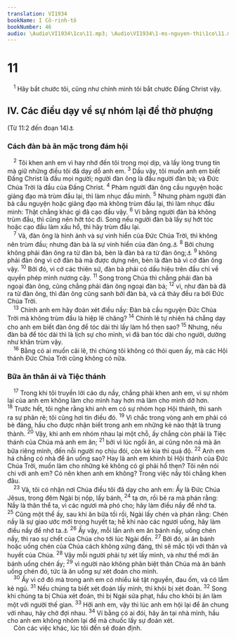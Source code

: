 ```yaml
---
translation: VI1934
bookName: I Cô-rinh-tô 
bookNumber: 46
audio: \Audio\VI1934\1co\11.mp3; \Audio\VI1934\1-ms-nguyen-thi\1co\11.mp3; \Audio\VI1934\2-ms-david-dong\1co\11.mp3
---
```


<div class="title"><h1>11</h1></div>
<span class="verse 1co_11_1"> <sup>1</sup> Hãy bắt chước tôi, cũng như chính mình tôi bắt chước Đấng Christ vậy. <br/></span>
<div class="title"><h2>IV. Các điều dạy về sự nhóm lại để thờ phượng</h2><p>(Từ 11:2 đến đoạn 14)<a data-toggle="tooltip" data-placement="bottom" title="1Co 4:16; Phil 3:17">⚓</a></p><h3>Cách đàn bà ăn mặc trong đám hội</h3></div>
<span class="verse 1co_11_2"> <sup>2</sup> Tôi khen anh em vì hay nhớ đến tôi trong mọi dịp, và lấy lòng trung tín mà giữ những điều tôi đã dạy dỗ anh em. </span>
<span class="verse 1co_11_3"><sup>3</sup> Dầu vậy, tôi muốn anh em biết Đấng Christ là đầu mọi người; người đàn ông là đầu người đàn bà; và Đức Chúa Trời là đầu của Đấng Christ. </span>
<span class="verse 1co_11_4"><sup>4</sup> Phàm người đàn ông cầu nguyện hoặc giảng đạo mà trùm đầu lại, thì làm nhục đầu mình. </span>
<span class="verse 1co_11_5"><sup>5</sup> Nhưng phàm người đàn bà cầu nguyện hoặc giảng đạo mà không trùm đầu lại, thì làm nhục đầu mình: Thật chẳng khác gì đã cạo đầu vậy. </span>
<span class="verse 1co_11_6"><sup>6</sup> Ví bằng người đàn bà không trùm đầu, thì cũng nên hớt tóc đi. Song nếu người đàn bà lấy sự hớt tóc hoặc cạo đầu làm xấu hổ, thì hãy trùm đầu lại. <br/></span>
<span class="verse 1co_11_7"> <sup>7</sup> Vả, đàn ông là hình ảnh và sự vinh hiển của Đức Chúa Trời, thì không nên trùm đầu; nhưng đàn bà là sự vinh hiển của đàn ông.<a data-toggle="tooltip" data-placement="bottom" title="Sa 1:26-27">⚓</a></span>
<span class="verse 1co_11_8"><sup>8</sup> Bởi chưng không phải đàn ông ra từ đàn bà, bèn là đàn bà ra từ đàn ông;<a data-toggle="tooltip" data-placement="bottom" title="Sa 2:18-23">⚓</a></span>
<span class="verse 1co_11_9"><sup>9</sup> không phải đàn ông vì cớ đàn bà mà được dựng nên, bèn là đàn bà vì cớ đàn ông vậy. </span>
<span class="verse 1co_11_10"><sup>10</sup> Bởi đó, vì cớ các thiên sứ, đàn bà phải có dấu hiệu trên đầu chỉ về quyền phép mình nương cậy. </span>
<span class="verse 1co_11_11"><sup>11</sup> Song trong Chúa thì chẳng phải đàn bà ngoại đàn ông, cũng chẳng phải đàn ông ngoại đàn bà; </span>
<span class="verse 1co_11_12"><sup>12</sup> vì, như đàn bà đã ra từ đàn ông, thì đàn ông cũng sanh bởi đàn bà, và cả thảy đều ra bởi Đức Chúa Trời. <br/></span>
<span class="verse 1co_11_13"> <sup>13</sup> Chính anh em hãy đoán xét điều nầy: Đàn bà cầu nguyện Đức Chúa Trời mà không trùm đầu là hiệp lẽ chăng? </span>
<span class="verse 1co_11_14"><sup>14</sup> Chính lẽ tự nhiên há chẳng dạy cho anh em biết đàn ông để tóc dài thì lấy làm hổ thẹn sao? </span>
<span class="verse 1co_11_15"><sup>15</sup> Nhưng, nếu đàn bà để tóc dài thì là lịch sự cho mình, vì đã ban tóc dài cho người, dường như khăn trùm vậy. <br/></span>
<span class="verse 1co_11_16"> <sup>16</sup> Bằng có ai muốn cãi lẽ, thì chúng tôi không có thói quen ấy, mà các Hội thánh Đức Chúa Trời cũng không có nữa. <br/></span>
<div class="title"><h3>Bữa ăn thân ái và Tiệc thánh</h3></div>
<span class="verse 1co_11_17"> <sup>17</sup> Trong khi tôi truyền lời cáo dụ nầy, chẳng phải khen anh em, vì sự nhóm lại của anh em không làm cho mình hay hơn mà làm cho mình dở hơn. </span>
<span class="verse 1co_11_18"><sup>18</sup> Trước hết, tôi nghe rằng khi anh em có sự nhóm họp Hội thánh, thì sanh ra sự phân rẽ; tôi cũng hơi tin điều đó. </span>
<span class="verse 1co_11_19"><sup>19</sup> Vì chắc trong vòng anh em phải có bè đảng, hầu cho được nhận biết trong anh em những kẻ nào thật là trung thành. </span>
<span class="verse 1co_11_20"><sup>20</sup> Vậy, khi anh em nhóm nhau lại một chỗ, ấy chẳng còn phải là Tiệc thánh của Chúa mà anh em ăn; </span>
<span class="verse 1co_11_21"><sup>21</sup> bởi vì lúc ngồi ăn, ai cũng nôn nả mà ăn bữa riêng mình, đến nỗi người nọ chịu đói, còn kẻ kia thì quá độ. </span>
<span class="verse 1co_11_22"><sup>22</sup> Anh em há chẳng có nhà để ăn uống sao? Hay là anh em khinh bỉ Hội thánh của Đức Chúa Trời, muốn làm cho những kẻ không có gì phải hổ thẹn? Tôi nên nói chi với anh em? Có nên khen anh em không? Trong việc nầy tôi chẳng khen đâu. <br/></span>
<span class="verse 1co_11_23"> <sup>23</sup> Vả, tôi có nhận nơi Chúa điều tôi đã dạy cho anh em: Ấy là Đức Chúa Jêsus, trong đêm Ngài bị nộp, lấy bánh, </span>
<span class="verse 1co_11_24"><sup>24</sup> tạ ơn, rồi bẻ ra mà phán rằng: Nầy là thân thể ta, vì các ngươi mà phó cho; hãy làm điều nầy để nhớ ta. </span>
<span class="verse 1co_11_25"><sup>25</sup> Cũng một thể ấy, sau khi ăn bữa tối rồi, Ngài lấy chén và phán rằng: Chén nầy là sự giao ước mới trong huyết ta; hễ khi nào các ngươi uống, hãy làm điều nầy để nhớ ta.<a data-toggle="tooltip" data-placement="bottom" title="Xu 24:6-8; Gie 31:31-34">⚓</a></span>
<span class="verse 1co_11_26"><sup>26</sup> Ấy vậy, mỗi lần anh em ăn bánh nầy, uống chén nầy, thì rao sự chết của Chúa cho tới lúc Ngài đến. </span>
<span class="verse 1co_11_27"><sup>27</sup> Bởi đó, ai ăn bánh hoặc uống chén của Chúa cách không xứng đáng, thì sẽ mắc tội với thân và huyết của Chúa. </span>
<span class="verse 1co_11_28"><sup>28</sup> Vậy mỗi người phải tự xét lấy mình, và như thế mới ăn bánh uống chén ấy; </span>
<span class="verse 1co_11_29"><sup>29</sup> vì người nào không phân biệt thân Chúa mà ăn bánh uống chén đó, tức là ăn uống sự xét đoán cho mình. <br/></span>
<span class="verse 1co_11_30"> <sup>30</sup> Ấy vì cớ đó mà trong anh em có nhiều kẻ tật nguyền, đau ốm, và có lắm kẻ ngủ. </span>
<span class="verse 1co_11_31"><sup>31</sup> Nếu chúng ta biết xét đoán lấy mình, thì khỏi bị xét đoán. </span>
<span class="verse 1co_11_32"><sup>32</sup> Song khi chúng ta bị Chúa xét đoán, thì bị Ngài sửa phạt, hầu cho khỏi bị án làm một với người thế gian. </span>
<span class="verse 1co_11_33"><sup>33</sup> Hỡi anh em, vậy thì lúc anh em hội lại để ăn chung với nhau, hãy chờ đợi nhau. </span>
<span class="verse 1co_11_34"><sup>34</sup> Ví bằng có ai đói, hãy ăn tại nhà mình, hầu cho anh em không nhóm lại để mà chuốc lấy sự đoán xét. <br/> Còn các việc khác, lúc tôi đến sẽ đoán định. <br/></span>
